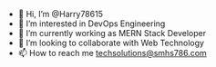 - 👋 Hi, I’m @Harry78615
- 👀 I’m interested in DevOps Engineering
- 🌱 I’m currently working as MERN Stack Developer
- 💞️ I’m looking to collaborate with Web Technology
- 📫 How to reach me techsolutions@smhs786.com

<!---
Harry78615/Harry78615 is a ✨ special ✨ repository because its `README.md` (this file) appears on your GitHub profile.
You can click the Preview link to take a look at your changes.
--->
